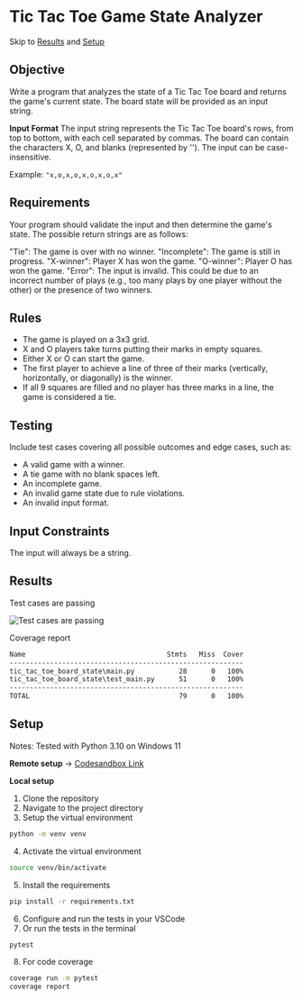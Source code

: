 # Tic Tac Toe Game State Analyzer

Skip to [Results](#results) and [Setup](#setup)

## Objective
Write a program that analyzes the state of a Tic Tac Toe board and returns the game's current state. The board state will be provided as an input string.

**Input Format**
The input string represents the Tic Tac Toe board's rows, from top to bottom, with each cell separated by commas. The board can contain the characters X, O, and blanks (represented by ''). The input can be case-insensitive.

Example: `"x,o,x,o,x,o,x,o,x"`

## Requirements
Your program should validate the input and then determine the game's state. The possible return strings are as follows:

"Tie": The game is over with no winner.
"Incomplete": The game is still in progress.
"X-winner": Player X has won the game.
"O-winner": Player O has won the game.
"Error": The input is invalid. This could be due to an incorrect number of plays (e.g., too many plays by one player without the other) or the presence of two winners.

## Rules
- The game is played on a 3x3 grid.
- X and O players take turns putting their marks in empty squares.
- Either X or O can start the game.
- The first player to achieve a line of three of their marks (vertically, horizontally, or diagonally) is the winner.
- If all 9 squares are filled and no player has three marks in a line, the game is considered a tie.

## Testing
Include test cases covering all possible outcomes and edge cases, such as:

- A valid game with a winner.
- A tie game with no blank spaces left.
- An incomplete game.
- An invalid game state due to rule violations.
- An invalid input format.

## Input Constraints
The input will always be a string.

## Results

Test cases are passing

![Test cases are passing](https://i.imgur.com/5iFihGG.png)

Coverage report

```bash
Name                                   Stmts   Miss  Cover
----------------------------------------------------------
tic_tac_toe_board_state\main.py           28      0   100%
tic_tac_toe_board_state\test_main.py      51      0   100%
----------------------------------------------------------
TOTAL                                     79      0   100%
```

## Setup

Notes: Tested with Python 3.10 on Windows 11

**Remote setup** -> [Codesandbox Link](https://codesandbox.io/p/github/Otoris/coding-challenges/main?layout=%257B%2522sidebarPanel%2522%253A%2522EXPLORER%2522%252C%2522rootPanelGroup%2522%253A%257B%2522direction%2522%253A%2522horizontal%2522%252C%2522contentType%2522%253A%2522UNKNOWN%2522%252C%2522type%2522%253A%2522PANEL_GROUP%2522%252C%2522id%2522%253A%2522ROOT_LAYOUT%2522%252C%2522panels%2522%253A%255B%257B%2522type%2522%253A%2522PANEL_GROUP%2522%252C%2522contentType%2522%253A%2522UNKNOWN%2522%252C%2522direction%2522%253A%2522vertical%2522%252C%2522id%2522%253A%2522clsafsyvo00063b6ftn3wnjq4%2522%252C%2522sizes%2522%253A%255B70%252C30%255D%252C%2522panels%2522%253A%255B%257B%2522type%2522%253A%2522PANEL_GROUP%2522%252C%2522contentType%2522%253A%2522EDITOR%2522%252C%2522direction%2522%253A%2522horizontal%2522%252C%2522id%2522%253A%2522EDITOR%2522%252C%2522panels%2522%253A%255B%257B%2522type%2522%253A%2522PANEL%2522%252C%2522contentType%2522%253A%2522EDITOR%2522%252C%2522id%2522%253A%2522clsafsyvo00023b6fkuc8lvaq%2522%257D%255D%257D%252C%257B%2522type%2522%253A%2522PANEL_GROUP%2522%252C%2522contentType%2522%253A%2522SHELLS%2522%252C%2522direction%2522%253A%2522horizontal%2522%252C%2522id%2522%253A%2522SHELLS%2522%252C%2522panels%2522%253A%255B%257B%2522type%2522%253A%2522PANEL%2522%252C%2522contentType%2522%253A%2522SHELLS%2522%252C%2522id%2522%253A%2522clsafsyvo00043b6fcbf0cg8t%2522%257D%255D%252C%2522sizes%2522%253A%255B100%255D%257D%255D%257D%252C%257B%2522type%2522%253A%2522PANEL_GROUP%2522%252C%2522contentType%2522%253A%2522DEVTOOLS%2522%252C%2522direction%2522%253A%2522vertical%2522%252C%2522id%2522%253A%2522DEVTOOLS%2522%252C%2522panels%2522%253A%255B%257B%2522type%2522%253A%2522PANEL%2522%252C%2522contentType%2522%253A%2522DEVTOOLS%2522%252C%2522id%2522%253A%2522clsafsyvo00053b6f3vd0hw4x%2522%257D%255D%252C%2522sizes%2522%253A%255B100%255D%257D%255D%252C%2522sizes%2522%253A%255B100%252C0%255D%257D%252C%2522tabbedPanels%2522%253A%257B%2522clsafsyvo00023b6fkuc8lvaq%2522%253A%257B%2522id%2522%253A%2522clsafsyvo00023b6fkuc8lvaq%2522%252C%2522tabs%2522%253A%255B%257B%2522type%2522%253A%2522FILE%2522%252C%2522filepath%2522%253A%2522%252Ftic_tac_toe_board_state%252Ftest_main.py%2522%252C%2522id%2522%253A%2522clsafxtl900ek3b6fq7qpbt2e%2522%252C%2522mode%2522%253A%2522temporary%2522%257D%255D%252C%2522activeTabId%2522%253A%2522clsafxtl900ek3b6fq7qpbt2e%2522%257D%252C%2522clsafsyvo00053b6f3vd0hw4x%2522%253A%257B%2522id%2522%253A%2522clsafsyvo00053b6f3vd0hw4x%2522%252C%2522tabs%2522%253A%255B%255D%257D%252C%2522clsafsyvo00043b6fcbf0cg8t%2522%253A%257B%2522id%2522%253A%2522clsafsyvo00043b6fcbf0cg8t%2522%252C%2522activeTabId%2522%253A%2522clsafxoym00bz3b6f6jx38swb%2522%252C%2522tabs%2522%253A%255B%257B%2522id%2522%253A%2522clsafsyvo00033b6fgzxsoey5%2522%252C%2522mode%2522%253A%2522permanent%2522%252C%2522type%2522%253A%2522TERMINAL%2522%252C%2522shellId%2522%253A%2522clsafsza3000adkgu5dnn2ay6%2522%257D%252C%257B%2522type%2522%253A%2522TASK_LOG%2522%252C%2522taskId%2522%253A%2522CSB_RUN_OUTSIDE_CONTAINER%253D1%2520devcontainer%2520templates%2520apply%2520--template-id%2520%255C%2522ghcr.io%252Fdevcontainers%252Ftemplates%252Fpython%255C%2522%2520--template-args%2520%27%257B%257D%27%2520--features%2520%27%255B%255D%27%2522%252C%2522id%2522%253A%2522clsafv63n002c3b6frsyjsyqr%2522%252C%2522mode%2522%253A%2522permanent%2522%257D%252C%257B%2522type%2522%253A%2522TASK_LOG%2522%252C%2522taskId%2522%253A%2522pytest%2522%252C%2522id%2522%253A%2522clsafxoym00bz3b6f6jx38swb%2522%252C%2522mode%2522%253A%2522permanent%2522%257D%255D%257D%257D%252C%2522showDevtools%2522%253Afalse%252C%2522showShells%2522%253Atrue%252C%2522showSidebar%2522%253Atrue%252C%2522sidebarPanelSize%2522%253A15%257D)

**Local setup**
1. Clone the repository
2. Navigate to the project directory
3. Setup the virtual environment
```bash
python -m venv venv
```
4. Activate the virtual environment
```bash
source venv/bin/activate
```
5. Install the requirements
```bash
pip install -r requirements.txt
```
6. Configure and run the tests in your VSCode
7. Or run the tests in the terminal
```bash
pytest
```
8. For code coverage
```bash
coverage run -m pytest
coverage report
```
